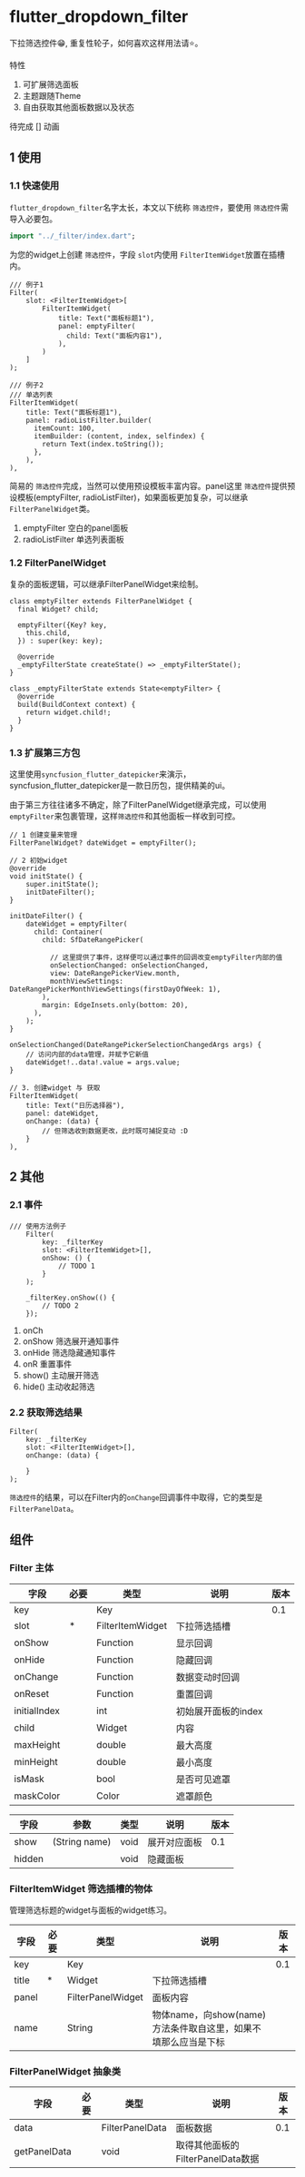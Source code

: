 # flutter_dropdown_filter

下拉筛选控件😁, 重复性轮子，如何喜欢这样用法请⭐️。

特性

1. 可扩展筛选面板
2. 主题跟随Theme
3. 自由获取其他面板数据以及状态

待完成
[] 动画

## 1 使用

### 1.1 快速使用

`flutter_dropdown_filter`名字太长，本文以下统称 `筛选控件`，要使用 `筛选控件`需导入必要包。

```dart
import "../_filter/index.dart";
```

为您的widget上创建 `筛选控件`，字段 `slot`内使用 `FilterItemWidget`放置在插槽内。

```flutter
/// 例子1
Filter(
    slot: <FilterItemWidget>[
        FilterItemWidget(
            title: Text("面板标题1"),
            panel: emptyFilter(
              child: Text("面板内容1"),
            ),
        )
    ]
);

/// 例子2
/// 单选列表
FilterItemWidget(
    title: Text("面板标题1"),
    panel: radioListFilter.builder(
      itemCount: 100,
      itemBuilder: (content, index, selfindex) {
        return Text(index.toString());
      },
    ),
),
```

简易的 `筛选控件`完成，当然可以使用预设模板丰富内容。panel这里 `筛选控件`提供预设模板(emptyFilter, radioListFilter)，如果面板更加复杂，可以继承 `FilterPanelWidget`类。

1. emptyFilter 空白的panel面板
2. radioListFilter 单选列表面板

### 1.2 FilterPanelWidget

复杂的面板逻辑，可以继承FilterPanelWidget来绘制。

```flutter
class emptyFilter extends FilterPanelWidget {
  final Widget? child;

  emptyFilter({Key? key,
    this.child,
  }) : super(key: key);

  @override
  _emptyFilterState createState() => _emptyFilterState();
}

class _emptyFilterState extends State<emptyFilter> {
  @override
  build(BuildContext context) {
    return widget.child!;
  }
}
```

### 1.3 扩展第三方包
这里使用`syncfusion_flutter_datepicker`来演示，syncfusion_flutter_datepicker是一款日历包，提供精美的ui。

由于第三方往往诸多不确定，除了FilterPanelWidget继承完成，可以使用`emptyFilter`来包裹管理，这样`筛选控件`和其他面板一样收到可控。

```
// 1 创建变量来管理
FilterPanelWidget? dateWidget = emptyFilter();

// 2 初始widget
@override
void initState() {
    super.initState();
    initDateFilter();
}

initDateFilter() {
    dateWidget = emptyFilter(
      child: Container(
        child: SfDateRangePicker(
        
          // 这里提供了事件，这样便可以通过事件的回调改变emptyFilter内部的值
          onSelectionChanged: onSelectionChanged,
          view: DateRangePickerView.month,
          monthViewSettings: DateRangePickerMonthViewSettings(firstDayOfWeek: 1),
        ),
        margin: EdgeInsets.only(bottom: 20),
      ),
    );
}

onSelectionChanged(DateRangePickerSelectionChangedArgs args) {
    // 访问内部的data管理，并赋予它新值
    dateWidget!..data!.value = args.value;
}

// 3. 创建widget 与 获取
FilterItemWidget(
    title: Text("日历选择器"),
    panel: dateWidget,
    onChange: (data) {
        // 但筛选收到数据更改，此时既可捕捉变动 :D
    }
),

```

## 2 其他

### 2.1 事件

```
/// 使用方法例子
    Filter(
        key: _filterKey
        slot: <FilterItemWidget>[],
        onShow: () {
            // TODO 1
        }
    );
  
    _filterKey.onShow(() {
        // TODO 2
    });
```

1. onCh
2. onShow 筛选展开通知事件
3. onHide 筛选隐藏通知事件
4. onR 重置事件
5. show() 主动展开筛选
6. hide() 主动收起筛选

### 2.2 获取筛选结果

```
Filter(
    key: _filterKey
    slot: <FilterItemWidget>[],
    onChange: (data) {
    
    }
);

```

`筛选控件`的结果，可以在Filter内的`onChange`回调事件中取得，它的类型是`FilterPanelData`。

## 组件

### Filter 主体

| 字段           | 必要  | 类型               | 说明           | 版本 |
|--------------|-----|------------------|--------------| ---- |
| key          |     | Key              |              | 0.1  |
| slot         | *   | FilterItemWidget | 下拉筛选插槽       |      |
| onShow       |     | Function         | 显示回调         |      |
| onHide       |     | Function         | 隐藏回调         |      |
| onChange     |     | Function         | 数据变动时回调      |      |
| onReset      |     | Function         | 重置回调         |      |
| initialIndex |     | int              | 初始展开面板的index |      |
| child        |     | Widget           | 内容           |      |
| maxHeight    |     | double              | 最大高度         |      |
| minHeight    |     |   double               | 最小高度         |      |
| isMask       |     | bool             | 是否可见遮罩       |      |
| maskColor    |     | Color            | 遮罩颜色         |      |


| 字段    | 参数            | 类型                | 说明                                     | 版本 |
|-------|---------------|-------------------|----------------------------------------| ---- |
| show  | (String name) | void              | 展开对应面板                                 | 0.1  |
| hidden  |               | void              | 隐藏面板                                   |      |

### FilterItemWidget 筛选插槽的物体

管理筛选标题的widget与面板的widget练习。

| 字段    | 必要  | 类型                | 说明                                     | 版本 |
|-------|-----|-------------------|----------------------------------------| ---- |
| key   |     | Key               |                                        | 0.1  |
| title | *   | Widget            | 下拉筛选插槽                                 |      |
| panel |     | FilterPanelWidget | 面板内容                                   |      |
| name  |     | String            | 物体name，向show(name)方法条件取自这里，如果不填那么应当是下标 |      |

### FilterPanelWidget 抽象类

| 字段    | 必要  | 类型                       | 说明     | 版本 |
|-------|-----|--------------------------|--------| ---- |
| data  |     | FilterPanelData          | 面板数据   | 0.1  |
| getPanelData |     | void | 取得其他面板的FilterPanelData数据 |      |

